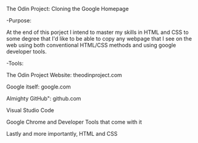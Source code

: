 The Odin Project: Cloning the Google Homepage

-Purpose:

At the end of this porject I intend to master my skills in HTML and CSS to some degree that I'd like to be able to copy any webpage that I see on the web using both conventional HTML/CSS methods and using google developer tools.

-Tools:

The Odin Project Website: theodinproject.com

Google itself: google.com

Almighty GitHub": github.com

Visual Studio Code

Google Chrome and Developer Tools that come with it

Lastly and more importantly, HTML and CSS
